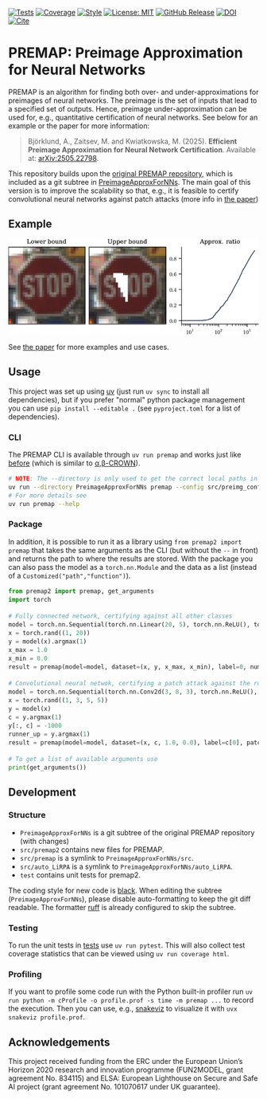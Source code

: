 [![Tests](https://github.com/Aggrathon/Premap2/actions/workflows/pytest.yaml/badge.svg)](https://github.com/Aggrathon/Premap2/actions/workflows/pytest.yaml)
[![Coverage](https://img.shields.io/badge/Coverage%20-%20%3E90%20-%20)](https://github.com/Aggrathon/Premap2/actions/workflows/pytest.yaml)
[![Style](https://img.shields.io/badge/Style%20-%20Ruff%20-%20%23261230?logo=ruff)](https://github.com/Aggrathon/Premap2/actions/workflows/pytest.yaml)
[![License: MIT](https://img.shields.io/github/license/aggrathon/Premap2?label=License)](https://github.com/Aggrathon/Premap2/blob/main/LICENSE)
[![GitHub Release](https://img.shields.io/github/v/release/aggrathon/Premap2?label=Release)](https://github.com/Aggrathon/Premap2/releases)
[![DOI](https://img.shields.io/badge/DOI%20-%2010.48550%2FarXiv.2505.22798%20-%20%23FAB70C?logo=doi)](https://doi.org/10.48550/arXiv.2505.22798)
[![Cite](https://img.shields.io/badge/Cite%20-%20.bib%20-%20purple)](https://github.com/Aggrathon/Premap2/blob/main/CITATIONS.bib)
# PREMAP: Preimage Approximation for Neural Networks

PREMAP is an algorithm for finding both over- and under-approximations for preimages of neural networks.
The preimage is the set of inputs that lead to a specified set of outputs.
Hence, preimage under-approximation can be used for, e.g., quantitative certification of neural networks.
See below for an example or the paper for more information:

> Björklund, A., Zaitsev, M. and Kwiatkowska, M. (2025).
> **Efficient Preimage Approximation for Neural Network Certification**.
> Available at: [arXiv:2505.22798](https://doi.org/10.48550/arXiv.2505.22798).

This repository builds upon the [original PREMAP repository](https://github.com/Zhang-Xiyue/PreimageApproxForNNs), which is included as a git subtree in [PreimageApproxForNNs](PreimageApproxForNNs/).
The main goal of this version is to improve the scalability so that, e.g., it is feasible to certify convolutional neural networks against patch attacks (more info in [the paper](https://doi.org/10.48550/arXiv.2505.22798))


## Example

![Example patch attack](example.webp)

See [the paper](https://doi.org/10.48550/arXiv.2505.22798) for more examples and use cases.


## Usage

This project was set up using [uv](https://docs.astral.sh/uv) (just run `uv sync` to install all dependencies), but if you prefer "normal" python package management you can use `pip install --editable .` (see `pyproject.toml` for a list of dependencies).

### CLI

The PREMAP CLI is available through `uv run premap` and works just like [before](https://github.com/Zhang-Xiyue/PreimageApproxForNNs) (which is similar to [α,β-CROWN](https://github.com/Verified-Intelligence/alpha-beta-CROWN)).

```bash
# NOTE: The --directory is only used to get the correct local paths in the config
uv run --directory PreimageApproxForNNs premap --config src/preimg_configs/vcas.yaml --enable_input_split False
# For more details see
uv run premap --help
```

### Package

In addition, it is possible to run it as a library using `from premap2 import premap` that takes the same arguments as the CLI (but without the `--` in front) and returns the path to where the results are stored. With the package you can also pass the model as a `torch.nn.Module` and the data as a list (instead of a `Customized("path","function")`).

```python
from premap2 import premap, get_arguments
import torch

# Fully connected network, certifying against all other classes
model = torch.nn.Sequential(torch.nn.Linear(20, 5), torch.nn.ReLU(), torch.nn.Linear(5, 3))
x = torch.rand((1, 20))
y = model(x).argmax(1)
x_max = 1.0
x_min = 0.0
result = premap(model=model, dataset=(x, y, x_max, x_min), label=0, num_outputs=3, robustness_type='verified-acc')

# Convolutional neural netwok, certifying a patch attack against the runner up class
model = torch.nn.Sequential(torch.nn.Conv2d(3, 8, 3), torch.nn.ReLU(), torch.nn.Flatten(), torch.nn.Linear(8*3*3, 4))
x = torch.rand((1, 3, 5, 5))
y = model(x)
c = y.argmax(1)
y[:, c] = -1000
runner_up = y.argmax(1)
result = premap(model=model, dataset=(x, c, 1.0, 0.0), label=c[0], patch_x=1, patch_y=2, patch_w=3, patch_h=2, runner_up=runner_up, num_outputs=4, robustness_type='runnerup', threshold=0.75)

# To get a list of available arguments use
print(get_arguments())
```


## Development

### Structure

- `PreimageApproxForNNs` is a git subtree of the original PREMAP repository (with changes)
- `src/premap2` contains new files for PREMAP.
- `src/premap` is a symlink to `PreimageApproxForNNs/src`.
- `src/auto_LiRPA` is a symlink to `PreimageApproxForNNs/auto_LiRPA`.
- `test` contains unit tests for premap2.

The coding style for new code is [black](https://github.com/psf/black).
When editing the subtree (`PreimageApproxForNNs`), please disable auto-formatting to keep the git diff readable.
The formatter [ruff](https://docs.astral.sh/ruff) is already configured to skip the subtree.

### Testing

To run the unit tests in [tests](tests/) use `uv run pytest`.
This will also collect test coverage statistics that can be viewed using `uv run coverage html`.

### Profiling

If you want to profile some code run with the Python built-in profiler run
`uv run python -m cProfile -o profile.prof -s time -m premap ...`
to record the execution.
Then you can use, e.g., [snakeviz](https://github.com/jiffyclub/snakeviz) to visualize it with `uvx snakeviz profile.prof`.


## Acknowledgements

This project received funding from the ERC under the European Union’s Horizon 2020 research and innovation programme (FUN2MODEL, grant agreement No. 834115)
and ELSA: European Lighthouse on Secure and Safe AI project (grant agreement No. 101070617 under UK guarantee).
